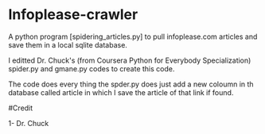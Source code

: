 # Infoplease-crawler
 A python program [spidering_articles.py] to pull infoplease.com articles and save them in a local sqlite database.
 
I editted Dr. Chuck's (from Coursera Python for Everybody Specialization) spider.py and gmane.py codes to create this code.

The code does every thing the spder.py does just add a new coloumn in th database called article in which I save the article of that link if found.

#Credit

1- Dr. Chuck
